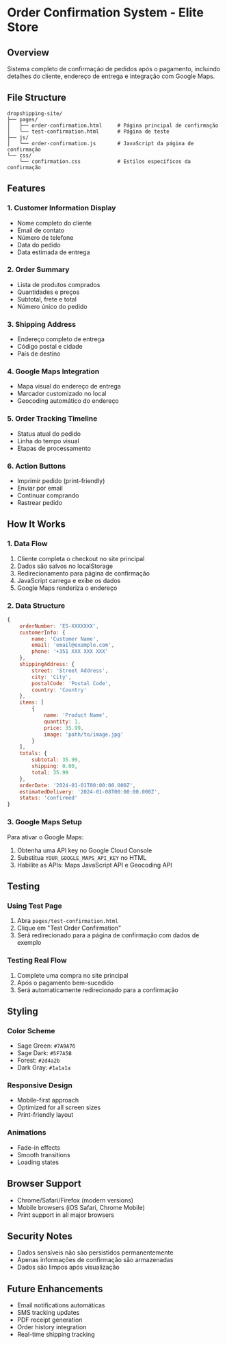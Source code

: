 # Order Confirmation System - Elite Store

## Overview
Sistema completo de confirmação de pedidos após o pagamento, incluindo detalhes do cliente, endereço de entrega e integração com Google Maps.

## File Structure
```
dropshipping-site/
├── pages/
│   ├── order-confirmation.html     # Página principal de confirmação
│   └── test-confirmation.html      # Página de teste
├── js/
│   └── order-confirmation.js       # JavaScript da página de confirmação
└── css/
    └── confirmation.css            # Estilos específicos da confirmação
```

## Features

### 1. Customer Information Display
- Nome completo do cliente
- Email de contato
- Número de telefone
- Data do pedido
- Data estimada de entrega

### 2. Order Summary
- Lista de produtos comprados
- Quantidades e preços
- Subtotal, frete e total
- Número único do pedido

### 3. Shipping Address
- Endereço completo de entrega
- Código postal e cidade
- País de destino

### 4. Google Maps Integration
- Mapa visual do endereço de entrega
- Marcador customizado no local
- Geocoding automático do endereço

### 5. Order Tracking Timeline
- Status atual do pedido
- Linha do tempo visual
- Etapas de processamento

### 6. Action Buttons
- Imprimir pedido (print-friendly)
- Enviar por email
- Continuar comprando
- Rastrear pedido

## How It Works

### 1. Data Flow
1. Cliente completa o checkout no site principal
2. Dados são salvos no localStorage
3. Redirecionamento para página de confirmação
4. JavaScript carrega e exibe os dados
5. Google Maps renderiza o endereço

### 2. Data Structure
```javascript
{
    orderNumber: 'ES-XXXXXXX',
    customerInfo: {
        name: 'Customer Name',
        email: 'email@example.com',
        phone: '+351 XXX XXX XXX'
    },
    shippingAddress: {
        street: 'Street Address',
        city: 'City',
        postalCode: 'Postal Code',
        country: 'Country'
    },
    items: [
        {
            name: 'Product Name',
            quantity: 1,
            price: 35.99,
            image: 'path/to/image.jpg'
        }
    ],
    totals: {
        subtotal: 35.99,
        shipping: 0.00,
        total: 35.99
    },
    orderDate: '2024-01-01T00:00:00.000Z',
    estimatedDelivery: '2024-01-08T00:00:00.000Z',
    status: 'confirmed'
}
```

### 3. Google Maps Setup
Para ativar o Google Maps:
1. Obtenha uma API key no Google Cloud Console
2. Substitua `YOUR_GOOGLE_MAPS_API_KEY` no HTML
3. Habilite as APIs: Maps JavaScript API e Geocoding API

## Testing

### Using Test Page
1. Abra `pages/test-confirmation.html`
2. Clique em "Test Order Confirmation"
3. Será redirecionado para a página de confirmação com dados de exemplo

### Testing Real Flow
1. Complete uma compra no site principal
2. Após o pagamento bem-sucedido
3. Será automaticamente redirecionado para a confirmação

## Styling

### Color Scheme
- Sage Green: `#7A9A76`
- Sage Dark: `#5F7A5B`
- Forest: `#2d4a2b`
- Dark Gray: `#1a1a1a`

### Responsive Design
- Mobile-first approach
- Optimized for all screen sizes
- Print-friendly layout

### Animations
- Fade-in effects
- Smooth transitions
- Loading states

## Browser Support
- Chrome/Safari/Firefox (modern versions)
- Mobile browsers (iOS Safari, Chrome Mobile)
- Print support in all major browsers

## Security Notes
- Dados sensíveis não são persistidos permanentemente
- Apenas informações de confirmação são armazenadas
- Dados são limpos após visualização

## Future Enhancements
- Email notifications automáticas
- SMS tracking updates
- PDF receipt generation
- Order history integration
- Real-time shipping tracking
